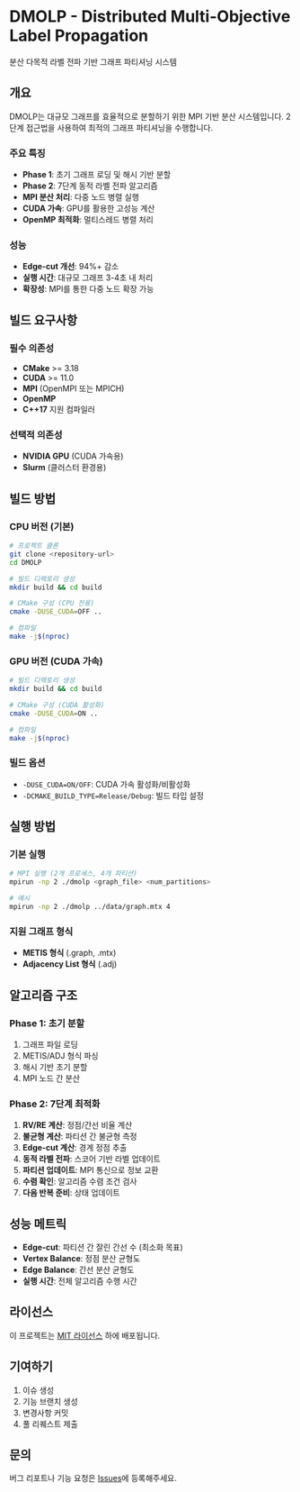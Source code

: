 # DMOLP - Distributed Multi-Objective Label Propagation

분산 다목적 라벨 전파 기반 그래프 파티셔닝 시스템

## 개요

DMOLP는 대규모 그래프를 효율적으로 분할하기 위한 MPI 기반 분산 시스템입니다. 2단계 접근법을 사용하여 최적의 그래프 파티셔닝을 수행합니다.

### 주요 특징

- **Phase 1**: 초기 그래프 로딩 및 해시 기반 분할
- **Phase 2**: 7단계 동적 라벨 전파 알고리즘
- **MPI 분산 처리**: 다중 노드 병렬 실행
- **CUDA 가속**: GPU를 활용한 고성능 계산
- **OpenMP 최적화**: 멀티스레드 병렬 처리

### 성능

- **Edge-cut 개선**: 94%+ 감소
- **실행 시간**: 대규모 그래프 3-4초 내 처리
- **확장성**: MPI를 통한 다중 노드 확장 가능

## 빌드 요구사항

### 필수 의존성

- **CMake** >= 3.18
- **CUDA** >= 11.0
- **MPI** (OpenMPI 또는 MPICH)
- **OpenMP**
- **C++17** 지원 컴파일러

### 선택적 의존성

- **NVIDIA GPU** (CUDA 가속용)
- **Slurm** (클러스터 환경용)

## 빌드 방법

### CPU 버전 (기본)
```bash
# 프로젝트 클론
git clone <repository-url>
cd DMOLP

# 빌드 디렉토리 생성
mkdir build && cd build

# CMake 구성 (CPU 전용)
cmake -DUSE_CUDA=OFF ..

# 컴파일
make -j$(nproc)
```

### GPU 버전 (CUDA 가속)
```bash
# 빌드 디렉토리 생성
mkdir build && cd build

# CMake 구성 (CUDA 활성화)
cmake -DUSE_CUDA=ON ..

# 컴파일
make -j$(nproc)
```

### 빌드 옵션
- `-DUSE_CUDA=ON/OFF`: CUDA 가속 활성화/비활성화
- `-DCMAKE_BUILD_TYPE=Release/Debug`: 빌드 타입 설정

## 실행 방법

### 기본 실행

```bash
# MPI 실행 (2개 프로세스, 4개 파티션)
mpirun -np 2 ./dmolp <graph_file> <num_partitions>

# 예시
mpirun -np 2 ./dmolp ../data/graph.mtx 4
```

### 지원 그래프 형식

- **METIS 형식** (.graph, .mtx)
- **Adjacency List 형식** (.adj)

## 알고리즘 구조

### Phase 1: 초기 분할
1. 그래프 파일 로딩
2. METIS/ADJ 형식 파싱
3. 해시 기반 초기 분할
4. MPI 노드 간 분산

### Phase 2: 7단계 최적화
1. **RV/RE 계산**: 정점/간선 비율 계산
2. **불균형 계산**: 파티션 간 불균형 측정
3. **Edge-cut 계산**: 경계 정점 추출
4. **동적 라벨 전파**: 스코어 기반 라벨 업데이트
5. **파티션 업데이트**: MPI 통신으로 정보 교환
6. **수렴 확인**: 알고리즘 수렴 조건 검사
7. **다음 반복 준비**: 상태 업데이트

## 성능 메트릭

- **Edge-cut**: 파티션 간 잘린 간선 수 (최소화 목표)
- **Vertex Balance**: 정점 분산 균형도
- **Edge Balance**: 간선 분산 균형도
- **실행 시간**: 전체 알고리즘 수행 시간

## 라이선스

이 프로젝트는 [MIT 라이선스](LICENSE) 하에 배포됩니다.

## 기여하기

1. 이슈 생성
2. 기능 브랜치 생성
3. 변경사항 커밋
4. 풀 리퀘스트 제출

## 문의

버그 리포트나 기능 요청은 [Issues](../../issues)에 등록해주세요.
